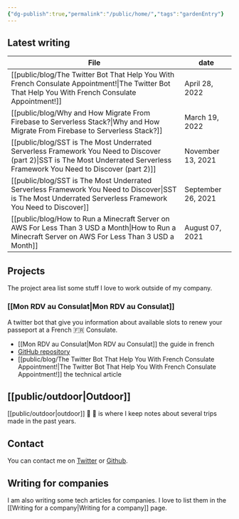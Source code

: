 ```yaml
---
{"dg-publish":true,"permalink":"/public/home/","tags":"gardenEntry"}
---
```



## Latest writing
| File                                                                                                                                                                            | date               |
| ------------------------------------------------------------------------------------------------------------------------------------------------------------------------------- | ------------------ |
| [[public/blog/The Twitter Bot That Help You With French Consulate Appointment!\|The Twitter Bot That Help You With French Consulate Appointment!]]                           | April 28, 2022     |
| [[public/blog/Why and How Migrate From Firebase to Serverless Stack?\|Why and How Migrate From Firebase to Serverless Stack?]]                                               | March 19, 2022     |
| [[public/blog/SST is The Most Underrated Serverless Framework You Need to Discover (part 2)\|SST is The Most Underrated Serverless Framework You Need to Discover (part 2)]] | November 13, 2021  |
| [[public/blog/SST is The Most Underrated Serverless Framework You Need to Discover\|SST is The Most Underrated Serverless Framework You Need to Discover]]                   | September 26, 2021 |
| [[public/blog/How to Run a Minecraft Server on AWS For Less Than 3 USD a Month\|How to Run a Minecraft Server on AWS For Less Than 3 USD a Month]]                           | August 07, 2021    |

## Projects
The project area list some stuff I love to work outside of my company.
### [[Mon RDV au Consulat\|Mon RDV au Consulat]]
A twitter bot that give you information about available slots to renew your passeport at a French 🇫🇷 Consulate. 
- [[Mon RDV au Consulat\|Mon RDV au Consulat]] the guide in french
- [GitHub repository](https://github.com/julbrs/mon-rdv-au-consulat)
- [[public/blog/The Twitter Bot That Help You With French Consulate Appointment!\|The Twitter Bot That Help You With French Consulate Appointment!]] the technical article

## [[public/outdoor\|Outdoor]]
[[public/outdoor\|outdoor]] 🥾 🍂 is where I keep notes about several trips made in the past years.

## Contact
You can contact me on [Twitter](https://twitter.com/_julbrs) or [Github](https://github.com/julbrs).

##  Writing for companies
I am also writing some tech articles for companies. I love to list them in the [[Writing for a company\|Writing for a company]] page.
